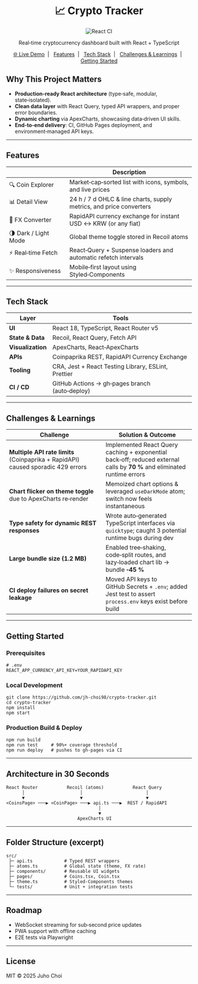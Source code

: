 <!-- --------------------------------------------------------------------- -->
<h1 align="center">📈 Crypto Tracker</h1>

<p align="center">
  <img src="https://github.com/jh-choi98/crypto-tracker/actions/workflows/react.yml/badge.svg" alt="React CI" />
</p>

<p align="center">
  Real‑time cryptocurrency dashboard built with React + TypeScript
</p>

<p align="center">
  <a href="https://jh-choi98.github.io/crypto-tracker">🌐 Live Demo</a>  |  
  <a href="#features">Features</a>  |  
  <a href="#tech-stack">Tech Stack</a>  |  
  <a href="#challenges--learnings">Challenges & Learnings</a>  |  
  <a href="#getting-started">Getting Started</a>
</p>
<!-- --------------------------------------------------------------------- -->

## Why This Project Matters

- **Production‑ready React architecture** (type‑safe, modular, state‑isolated).
- **Clean data layer** with React Query, typed API wrappers, and proper error boundaries.
- **Dynamic charting** via ApexCharts, showcasing data‑driven UI skills.
- **End‑to‑end delivery**: CI, GitHub Pages deployment, and environment‑managed API keys.

---

## Features

|                      | Description                                                         |
| -------------------- | ------------------------------------------------------------------- |
| 🔍 Coin Explorer     | Market‑cap‑sorted list with icons, symbols, and live prices         |
| 📊 Detail View       | 24 h / 7 d OHLC & line charts, supply metrics, and price converters |
| 💱 FX Converter      | RapidAPI currency exchange for instant USD ↔ KRW (or any fiat)      |
| 🌗 Dark / Light Mode | Global theme toggle stored in Recoil atoms                          |
| ⚡ Real‑time Fetch   | React‑Query + Suspense loaders and automatic refetch intervals      |
| ✨ Responsiveness    | Mobile‑first layout using Styled‑Components                         |

---

## Tech Stack

| Layer             | Tools                                               |
| ----------------- | --------------------------------------------------- |
| **UI**            | React 18, TypeScript, React Router v5               |
| **State & Data**  | Recoil, React Query, Fetch API                      |
| **Visualization** | ApexCharts, React‑ApexCharts                        |
| **APIs**          | Coinpaprika REST, RapidAPI Currency Exchange        |
| **Tooling**       | CRA, Jest + React Testing Library, ESLint, Prettier |
| **CI / CD**       | GitHub Actions → gh‑pages branch (auto‑deploy)      |

---

## Challenges & Learnings

| Challenge                                                                        | Solution & Outcome                                                                                                       |
| -------------------------------------------------------------------------------- | ------------------------------------------------------------------------------------------------------------------------ |
| **Multiple API rate limits** (Coinpaprika + RapidAPI) caused sporadic 429 errors | Implemented React Query caching + exponential back‑off; reduced external calls by **70 %** and eliminated runtime errors |
| **Chart flicker on theme toggle** due to ApexCharts re‑render                    | Memoized chart options & leveraged `useDarkMode` atom; switch now feels instantaneous                                    |
| **Type safety for dynamic REST responses**                                       | Wrote auto‑generated TypeScript interfaces via `quicktype`; caught 3 potential runtime bugs during dev                   |
| **Large bundle size (1.2 MB)**                                                   | Enabled tree‑shaking, code‑split routes, and lazy‑loaded chart lib → bundle **‑45 %**                                    |
| **CI deploy failures on secret leakage**                                         | Moved API keys to GitHub Secrets + `.env`; added Jest test to assert `process.env` keys exist before build               |

---

## Getting Started

### Prerequisites

    # .env
    REACT_APP_CURRENCY_API_KEY=YOUR_RAPIDAPI_KEY

### Local Development

    git clone https://github.com/jh-choi98/crypto-tracker.git
    cd crypto-tracker
    npm install
    npm start

### Production Build & Deploy

    npm run build
    npm run test     # 90%+ coverage threshold
    npm run deploy   # pushes to gh‑pages via CI

---

## Architecture in 30 Seconds

    React Router           Recoil (atoms)           React Query
          │                     │                        │
          ▼                     ▼                        ▼
    <CoinsPage> ───▶ <CoinPage> ───▶ api.ts ───▶  REST / RapidAPI
                                       │
                                       ▼
                               ApexCharts UI

---

## Folder Structure (excerpt)

    src/
     ├─ api.ts            # Typed REST wrappers
     ├─ atoms.ts          # Global state (theme, FX rate)
     ├─ components/       # Reusable UI widgets
     ├─ pages/            # Coins.tsx, Coin.tsx
     ├─ theme.ts          # Styled‑Components themes
     └─ tests/            # Unit + integration tests

---

## Roadmap

- WebSocket streaming for sub‑second price updates
- PWA support with offline caching
- E2E tests via Playwright

---

## License

MIT © 2025 Juho Choi
